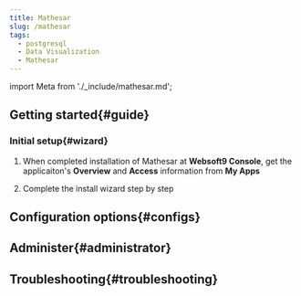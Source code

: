```yaml
---
title: Mathesar
slug: /mathesar
tags:
  - postgresql
  - Data Visualization
  - Mathesar
---
```


import Meta from './_include/mathesar.md';

<Meta name="meta" />

## Getting started{#guide}

### Initial setup{#wizard}

1. When completed installation of Mathesar at **Websoft9 Console**, get the applicaiton's **Overview** and **Access** information from **My Apps**  

2. Complete the install wizard step by step

## Configuration options{#configs}

## Administer{#administrator}

## Troubleshooting{#troubleshooting}